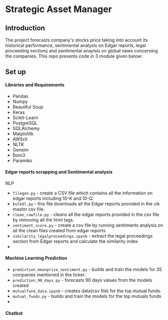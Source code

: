 # Strategic Asset Manager

## Introduction
The project forecasts company's stocks price taking into account its historical performance, sentimental analysis on Edgar reports, legal proceeding sections and sentimental anaylsis on global news concerning the companies.
This repo presents code in 3 module given below:

## Set up
#### Libraries and Requirements

* Pandas
* Numpy
* Beautiful Soup
* Keras
* Scikit-Learn
* PostgreSQL
* SQLAlchemy
* Matplotlib
* AWScli
* NLTK
* Gensim
* Boto3
* Paramiko

#### Edgar reports scrapping and Sentimental analysis
NLP

 * `filegen.py` - create a CSV file which contains all the information on edgar reports including 10-K and 10-Q.
 * `bulkdl.py` - this file downloads all the Edgar reports provided in the cik master csv file. 
 * `clean_rawfile.py` - cleans all the edgar reports provided in the csv file by removing all the html tags.
 * `sentiment_score.py` - create a csv file by running sentiments analysis on all the clean files created from edgar reports
 * `similarity_legalproceedings.ipynb` - extract the legal proceedings section from Edgar reports and calculate the similarity index
 *  


#### Machine Learning Prediction
 
 * `prediction_meanprice_sentiment.py` - builds and train the models for 35 companies mentioned in the ticker. 
 * `prediction_90_days.py` -  forecasts 90 days values from the models created
 * `mutualfund_data.ipynb` - creates data(csv file) for the top mutual funds.
 * `mutual_funds.py` - builds and train the models for the top mutuals funds
 * 
 
#### Chatbot

